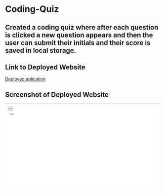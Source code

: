 # Coding-Quiz
## Created a coding quiz where after each question is clicked a new question appears and then the user can submit their initials and their score is saved in local storage. 


## Link to Deployed Website
[Deployed aplication](https://jeanette-ralph.github.io/Coding-Quiz/)

## Screenshot of Deployed Website
![image of deployed application](Assets/deployed-app.png "Screenshot of Deployed Application")
